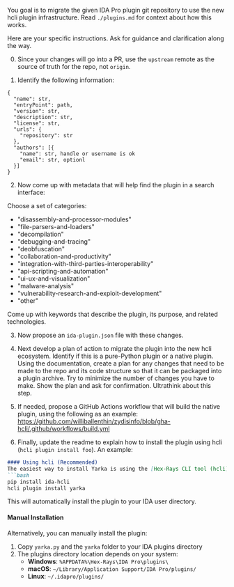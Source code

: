 You goal is to migrate the given IDA Pro plugin git repository to use the new hcli plugin infrastructure.
Read `./plugins.md` for context about how this works.

Here are your specific instructions. Ask for guidance and clarification along the way.

0. Since your changes will go into a PR, use the `upstream` remote as the source of truth for the repo, not `origin`.

1. Identify the following information:

```
{
  "name": str,
  "entryPoint": path,
  "version": str,
  "description": str,
  "license": str,
  "urls": {
    "repository": str
  },
  "authors": [{
    "name": str, handle or username is ok
    "email": str, optionl
  }]
}
```

2. Now come up with metadata that will help find the plugin in a search interface:

Choose a set of categories:
  - "disassembly-and-processor-modules"
  - "file-parsers-and-loaders"
  - "decompilation"
  - "debugging-and-tracing"
  - "deobfuscation"
  - "collaboration-and-productivity"
  - "integration-with-third-parties-interoperability"
  - "api-scripting-and-automation"
  - "ui-ux-and-visualization"
  - "malware-analysis"
  - "vulnerability-research-and-exploit-development"
  - "other"


Come up with keywords that describe the plugin, its purpose, and related technologies.

3. Now propose an `ida-plugin.json` file with these changes.

4. Next develop a plan of action to migrate the plugin into the new hcli ecosystem.
Identify if this is a pure-Python plugin or a native plugin. Using the documentation, create a plan for any changes
that need to be made to the repo and its code structure so that it can be packaged into a plugin archive.
Try to minimize the number of changes you have to make. Show the plan and ask for confirmation.
Ultrathink about this step.

5. If needed, propose a GitHub Actions workflow that will build the native plugin, using the following as an example:
https://github.com/williballenthin/zydisinfo/blob/gha-hcli/.github/workflows/build.yml

6. Finally, update the readme to explain how to install the plugin using hcli (`hcli plugin install foo`).
An example:

```md
#### Using hcli (Recommended)
The easiest way to install Yarka is using the [Hex-Rays CLI tool (hcli)](https://github.com/HexRaysSA/ida-hcli):
```bash
pip install ida-hcli
hcli plugin install yarka
```

This will automatically install the plugin to your IDA user directory.

#### Manual Installation
Alternatively, you can manually install the plugin:
1. Copy `yarka.py` and the `yarka` folder to your IDA plugins directory
2. The plugins directory location depends on your system:
   - **Windows**: `%APPDATA%\Hex-Rays\IDA Pro\plugins\`
   - **macOS**: `~/Library/Application Support/IDA Pro/plugins/`
   - **Linux**: `~/.idapro/plugins/`
```


